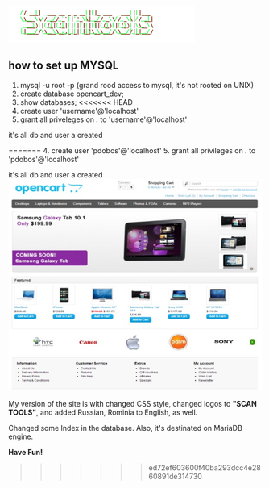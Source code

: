 <img src="/image/catalog/opencart-logo.png">


how to set up MYSQL
--------------------
1. mysql -u root -p (grand rood access to mysql, it's not rooted on UNIX)
2. create database opencart_dev;
3. show databases;
<<<<<<< HEAD
4. create user 'username'@'localhost'
5. grant all priveleges on *.* to 'username'@'localhost'

it's all db and user a created


=======
4. create user 'pdobos'@'localhost'
5. grant all privileges on *.* to 'pdobos'@'localhost'

it's all db and user a created
<img src="an_opencard_fork.jpg" height="420" width="620">
<br>

My version of the site is with changed CSS style, changed logos to <b>"SCAN TOOLS"</b>, and added Russian, Rominia to English, as well.

Changed some Index in the database.
Also, it's destinated on MariaDB engine.

<b>Have Fun!</b>
>>>>>>> ed72ef603600f40ba293dcc4e2860891de314730

